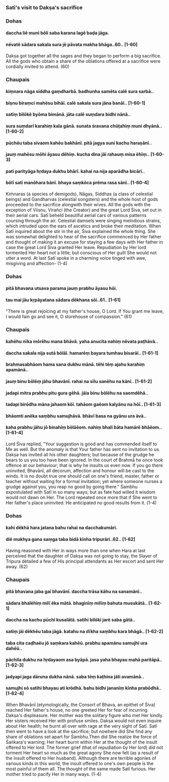 ### Sati's visit to Dakṣa's sacrifice

### Dohas

#### daccha liē muni bōli saba karana lagē baḍa jāga.
#### nēvatē sādara sakala sura jē pāvata makha bhāga..60.. [1-60]

Dakṣa got together all the sages and they began to perform a big sacrifice. All the gods who obtain a share of the oblations offered at a sacrifice were cordially invited to attend. (60)

### Chaupais

#### kiṃnara nāga siddha gaṃdharbā. badhunha samēta calē sura sarbā..
#### biṣnu biraṃci mahēsu bihāī. calē sakala sura jāna banāī.. [1-60-1]
#### satīṃ bilōkē byōma bimānā. jāta calē suṃdara bidhi nānā..
#### sura suṃdarī karahiṃ kala gānā. sunata śravana chūṭahiṃ muni dhyānā.. [1-60-2]
#### pūchēu taba sivaom kahēu bakhānī. pitā jagya suni kachu haraṣānī..
#### jauṃ mahēsu mōhi āyasu dēhīṃ. kucha dina jāi rahauṃ misa ēhīṃ.. [1-60-3]
#### pati parityāga hṛdaya dukhu bhārī. kahai na nija aparādha bicārī..
#### bōlī satī manōhara bānī. bhaya saṃkōca prēma rasa sānī.. [1-60-4]

Kiṁnaras (a species of demigods), Nāgas, Siddhas (a class of celestial beings) and Gandharvas (celestial songsters) and the whole host of gods proceeded to the sacrifice alongwith their wives. All the gods with the exception of Viisnu, Virañci (the Creator) and the great Lord Śiva, set out in their aerial cars. Satī beheld beautiful aerial cars of various patterns coursing through the air. Celestial damsels were singing melodious strains, which intruded upon the ears of ascetics and broke their meditation. When Satī inquired about the stir in the air, Śiva explained the whole thing. She was somewhat delighted to hear of the sacrifice commenced by Her father and thought of making it an excuse for staying a few days with Her father in case the great Lord Śiva granted Her leave. Repudiation by Her lord tormented Her heart not a little; but conscious of Her guilt She would not utter a word. At last Satī spoke in a charming voice tinged with awe, misgiving and affection- (1-4)

### Dohas

#### pitā bhavana utsava parama jauṃ prabhu āyasu hōi.
#### tau mai jāu kṛpāyatana sādara dēkhana sōi..61.. [1-61]

"There is great rejoicing at my father's house, O Lord. If You grant me leave, I would fain go and see it, O storehouse of compassion." (61)

### Chaupais

#### kahēhu nīka mōrēhu mana bhāvā. yaha anucita nahiṃ nēvata paṭhāvā..
#### daccha sakala nija sutā bōlāī. hamarēṃ bayara tumhau bisarāī.. [1-61-1]
#### brahmasabhāom hama sana dukhu mānā. tēhi tēṃ ajahu karahiṃ apamānā..
#### jauṃ binu bōlēṃ jāhu bhavānī. rahai na sīlu sanēhu na kānī.. [1-61-2]
#### jadapi mitra prabhu pitu gura gēhā. jāia binu bōlēhu na saomdēhā..
#### tadapi birōdha māna jahaom kōī. tahāom gaēom kalyānu na hōī.. [1-61-3]
#### bhāomti anēka saṃbhu samujhāvā. bhāvī basa na gyānu ura āvā..
#### kaha prabhu jāhu jō binahiṃ bōlāēom. nahiṃ bhali bāta hamārē bhāēom.. [1-61-4]

Lord Śiva replied, "Your suggestion is good and has commended itself to Me as well. But the anomaly is that Your father has sent no invitation to us. Dakṣa has invited all his other daughters; but because of the grudge he bears to us you too have been ignored. In the court of Brahmā he once took offence at our behaviour; that is why he insults us even now. If you go there uninvited, Bhavānī, all decorum, affection and honour will be cast to the winds. It is no doubt true one should call on one's friend, master, father or teacher without waiting for a formal invitation; yet where someone nurses a grudge against you, you reap no good by going there." Śambhu expostulated with Satī in so many ways; but as fate had willed it wisdom would not dawn on Her. The Lord repeated once more that if She went to Her father's place uninvited. He anticipated no good results from it. (1-4)

### Dohas

#### kahi dēkhā hara jatana bahu rahai na dacchakumāri.
#### diē mukhya gana saṃga taba bidā kīnha tripurāri..62.. [1-62]

Having reasoned with Her in ways more than one when Hara at last perceived that the daughter of Dakṣa was not going to stay, the Slayer of Tripura detailed a few of His principal attendants as Her escort and sent Her away. (62)

### Chaupais

#### pitā bhavana jaba gaī bhavānī. daccha trāsa kāhu na sanamānī..
#### sādara bhalēhiṃ milī ēka mātā. bhaginīṃ milīṃ bahuta musukātā.. [1-62-1]
#### daccha na kachu pūchī kusalātā. satihi bilōki jarē saba gātā..
#### satīṃ jāi dēkhēu taba jāgā. katahu na dīkha saṃbhu kara bhāgā.. [1-62-2]
#### taba cita caḍhaēu jō saṃkara kahēū. prabhu apamānu samujhi ura dahēū..
#### pāchila dukhu na hṛdayaom asa byāpā. jasa yaha bhayau mahā paritāpā.. [1-62-3]
#### jadyapi jaga dāruna dukha nānā. saba tēṃ kaṭhina jāti avamānā..
#### samujhi sō satihi bhayau ati krōdhā. bahu bidhi jananīṃ kīnha prabōdhā.. [1-62-4]

When Bhavānī (etymologically, the Consort of Bhava, an epithet of Śiva) reached Her father's house, no one greeted Her for fear of incurring Dakṣa's displeasure. Her mother was the solitary figure who met Her kindly. Her sisters received Her with profuse smiles. Dakṣa would not even inquire about Her health; he burnt all over with rage at the very sight of Satī. Satī then went to have a look at the sacrifice; but nowhere did She find any share of oblations set apart for Śambhu.Then did She realize the force of Śaṅkara's warning; Her heart burnt within Her at the thought of the insult offered to Her lord. The former grief (that of repudiation by Her lord) did not torment Her heart so much as the great agony She now felt (as a result of the insult offered to Her husband). Although there are terrible agonies of various kinds in this world, the insult offered to one's own people is the most painful of them all. The thought of the same made Satī furious. Her mother tried to pacify Her in many ways. (1-4)
